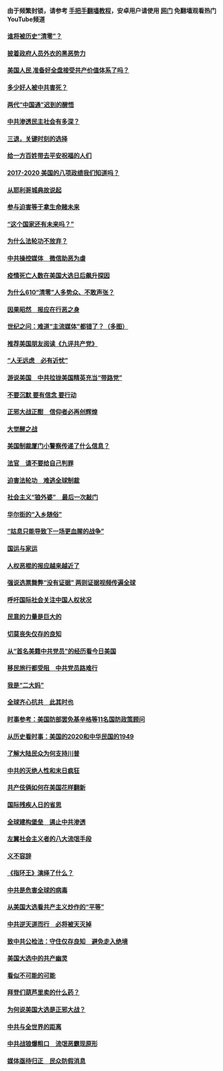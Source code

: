 #### 由于频繁封锁，请参考 [手把手翻墙教程](https://github.com/gfw-breaker/guides/wiki/)，安卓用户请使用 [网门](https://github.com/gfw-breaker/nogfw/blob/master/dl.md?t=01311301) 免翻墙观看热门YouTube频道 

#### [谁将被历史“清零”？](../pages/73/417485.md?t=01311301) 

#### [披着政府人员外衣的黑恶势力](../pages/73/417442.md?t=01311301) 

#### [美国人民 准备好全盘接受共产价值体系了吗？](../pages/73/417491.md?t=01311301) 

#### [多少好人被中共害死？](../pages/73/417144.md?t=01311301) 

#### [两代“中国通”迟到的醒悟](../pages/73/417064.md?t=01311301) 

#### [中共渗透民主社会有多深？](../pages/73/417063.md?t=01311301) 

#### [三退，关键时刻的选择](../pages/73/416969.md?t=01311301) 

#### [给一方百姓带去平安祝福的人们](../pages/73/416941.md?t=01311301) 

#### [2017-2020  美国的八项政绩我们知道吗？](../pages/73/416968.md?t=01311301) 

#### [从耶利哥城典故说起](../pages/73/416892.md?t=01311301) 

#### [参与迫害等于拿生命赌未来](../pages/73/416856.md?t=01311301) 

#### [“这个国家还有未来吗？”](../pages/73/416852.md?t=01311301) 

#### [为什么法轮功不放弃？](../pages/73/416864.md?t=01311301) 

#### [中共操控媒体　微信助恶为虐](../pages/73/416724.md?t=01311301) 

#### [疫情死亡人数在美国大选日后飙升探因](../pages/73/416606.md?t=01311301) 

#### [为什么610“清零”人多势众、不敢声张？](../pages/73/416632.md?t=01311301) 

#### [因果昭然　报应在行恶之身](../pages/73/416582.md?t=01311301) 

#### [世纪之问：难道“主流媒体”都错了？（多图）](../pages/73/416571.md?t=01311301) 

#### [推荐美国朋友阅读《九评共产党》](../pages/73/416510.md?t=01311301) 

#### [“人无远虑　必有近忧”](../pages/73/416513.md?t=01311301) 

#### [游说美国　中共拉拢美国精英充当“带路党”](../pages/73/416529.md?t=01311301) 

#### [不要沉默 要有信念 要行动](../pages/73/416457.md?t=01311301) 

#### [正邪大战正酣　信仰者必再创辉煌](../pages/73/416433.md?t=01311301) 

#### [大觉醒之战](../pages/73/416456.md?t=01311301) 

#### [美国制裁厦门小警察传递了什么信息？](../pages/73/416432.md?t=01311301) 

#### [法官　请不要给自己判罪](../pages/73/416379.md?t=01311301) 

#### [迫害法轮功　难逃全球制裁](../pages/73/416380.md?t=01311301) 

#### [社会主义“狼外婆”　最后一次敲门](../pages/73/416394.md?t=01311301) 

#### [华尔街的“入乡随俗”](../pages/73/416395.md?t=01311301) 

#### [“姑息只能导致下一场更血腥的战争”](../pages/73/416223.md?t=01311301) 

#### [国运与家运](../pages/73/416224.md?t=01311301) 

#### [人权恶棍的报应越来越近了](../pages/73/416276.md?t=01311301) 

#### [强说选票舞弊“没有证据” 两则证据视频传遍全球](../pages/73/416227.md?t=01311301) 

#### [呼吁国际社会关注中国人权状况](../pages/73/416135.md?t=01311301) 

#### [民意的力量是巨大的](../pages/73/416222.md?t=01311301) 

#### [切莫丧失仅存的良知](../pages/73/416134.md?t=01311301) 

#### [从“首名美籍中共党员”的经历看今日美国](../pages/73/416114.md?t=01311301) 

#### [移民旅行都受阻　中共党员路难行](../pages/73/416033.md?t=01311301) 

#### [我是“二大妈”](../pages/73/415529.md?t=01311301) 

#### [全球齐心抗共　此其时也](../pages/73/415989.md?t=01311301) 

#### [时事参考：美国防部罢免基辛格等11名国防政策顾问](../pages/73/415970.md?t=01311301) 

#### [从历史看时事：美国的2020和中华民国的1949](../pages/73/415949.md?t=01311301) 

#### [了解大陆民众为何支持川普](../pages/73/415950.md?t=01311301) 

#### [中共的灭绝人性和末日疯狂](../pages/73/415944.md?t=01311301) 

#### [共产伎俩如何在美国花样翻新](../pages/73/415908.md?t=01311301) 

#### [国际残疾人日的省思](../pages/73/415849.md?t=01311301) 

#### [全球建构堡垒　遏止中共渗透](../pages/73/415850.md?t=01311301) 

#### [左翼社会主义者的八大流氓手段](../pages/73/415802.md?t=01311301) 

#### [义不容辞](../pages/73/415807.md?t=01311301) 

#### [《指环王》演绎了什么？](../pages/73/415739.md?t=01311301) 

#### [中共是危害全球的病毒](../pages/73/415569.md?t=01311301) 

#### [从美国大选看共产主义炒作的“平等”](../pages/73/415654.md?t=01311301) 

#### [中共逆天道而行　必将被天灭掉](../pages/73/415626.md?t=01311301) 

#### [致中共公检法：守住仅存良知　避免走入绝境](../pages/73/415627.md?t=01311301) 

#### [美国大选中的共产幽灵](../pages/73/415618.md?t=01311301) 

#### [看似不可能的可能](../pages/73/415619.md?t=01311301) 

#### [拜登们葫芦里卖的什么药？](../pages/73/415531.md?t=01311301) 

#### [为何说美国大选是正邪大战？](../pages/73/415530.md?t=01311301) 

#### [中共与全世界的距离](../pages/73/415435.md?t=01311301) 

#### [中共战狼爆粗口　流氓恶霸现原形](../pages/73/415426.md?t=01311301) 

#### [媒体亟待归正　民众防假消息](../pages/73/415402.md?t=01311301) 

